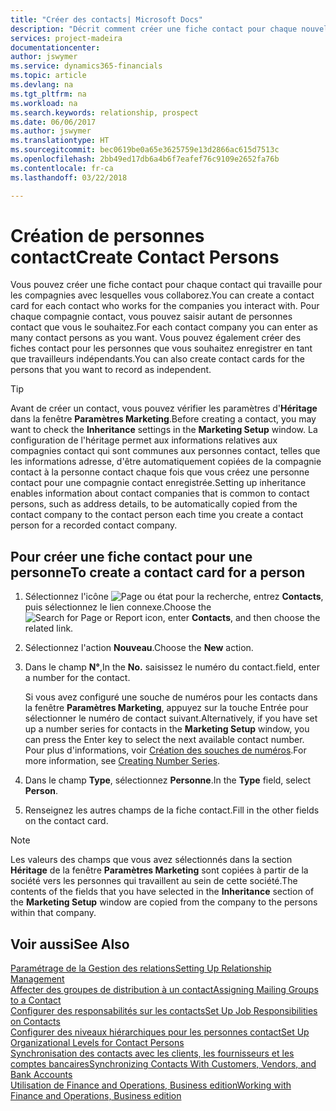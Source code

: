```yaml
---
title: "Créer des contacts| Microsoft Docs"
description: "Décrit comment créer une fiche contact pour chaque nouvelle personne ou nouveau prospect avec lequel vous collaborez ou entretenez des relations professionnelles."
services: project-madeira
documentationcenter: 
author: jswymer
ms.service: dynamics365-financials
ms.topic: article
ms.devlang: na
ms.tgt_pltfrm: na
ms.workload: na
ms.search.keywords: relationship, prospect
ms.date: 06/06/2017
ms.author: jswymer
ms.translationtype: HT
ms.sourcegitcommit: bec0619be0a65e3625759e13d2866ac615d7513c
ms.openlocfilehash: 2bb49ed17db6a4b6f7eafef76c9109e2652fa76b
ms.contentlocale: fr-ca
ms.lasthandoff: 03/22/2018

---
```

# <a name="create-contact-persons"></a><span data-ttu-id="85222-103">Création de personnes contact</span><span class="sxs-lookup"><span data-stu-id="85222-103">Create Contact Persons</span></span>
<span data-ttu-id="85222-104">Vous pouvez créer une fiche contact pour chaque contact qui travaille pour les compagnies avec lesquelles vous collaborez.</span><span class="sxs-lookup"><span data-stu-id="85222-104">You can create a contact card for each contact who works for the companies you interact with.</span></span> <span data-ttu-id="85222-105">Pour chaque compagnie contact, vous pouvez saisir autant de personnes contact que vous le souhaitez.</span><span class="sxs-lookup"><span data-stu-id="85222-105">For each contact company you can enter as many contact persons as you want.</span></span> <span data-ttu-id="85222-106">Vous pouvez également créer des fiches contact pour les personnes que vous souhaitez enregistrer en tant que travailleurs indépendants.</span><span class="sxs-lookup"><span data-stu-id="85222-106">You can also create contact cards for the persons that you want to record as independent.</span></span>

> [!TIP]  
>   <span data-ttu-id="85222-107">Avant de créer un contact, vous pouvez vérifier les paramètres d'**Héritage** dans la fenêtre **Paramètres Marketing**.</span><span class="sxs-lookup"><span data-stu-id="85222-107">Before creating a contact, you may want to check the **Inheritance** settings in the **Marketing Setup** window.</span></span> <span data-ttu-id="85222-108">La configuration de l'héritage permet aux informations relatives aux compagnies contact qui sont communes aux personnes contact, telles que les informations adresse, d'être automatiquement copiées de la compagnie contact à la personne contact chaque fois que vous créez une personne contact pour une compagnie contact enregistrée.</span><span class="sxs-lookup"><span data-stu-id="85222-108">Setting up inheritance enables information about contact companies that is common to contact persons, such as address details, to be automatically copied from the contact company to the contact person each time you create a contact person for a recorded contact company.</span></span>

## <a name="to-create-a-contact-card-for-a-person"></a><span data-ttu-id="85222-109">Pour créer une fiche contact pour une personne</span><span class="sxs-lookup"><span data-stu-id="85222-109">To create a contact card for a person</span></span>
1. <span data-ttu-id="85222-110">Sélectionnez l'icône ![Page ou état pour la recherche](media/ui-search/search_small.png "icône Page ou état pour la recherche"), entrez **Contacts**, puis sélectionnez le lien connexe.</span><span class="sxs-lookup"><span data-stu-id="85222-110">Choose the ![Search for Page or Report](media/ui-search/search_small.png "Search for Page or Report icon") icon, enter **Contacts**, and then choose the related link.</span></span>
2. <span data-ttu-id="85222-111">Sélectionnez l'action **Nouveau**.</span><span class="sxs-lookup"><span data-stu-id="85222-111">Choose the **New** action.</span></span>
3. <span data-ttu-id="85222-112">Dans le champ **N°**,</span><span class="sxs-lookup"><span data-stu-id="85222-112">In the **No.**</span></span> <span data-ttu-id="85222-113">saisissez le numéro du contact.</span><span class="sxs-lookup"><span data-stu-id="85222-113">field, enter a number for the contact.</span></span>

    <span data-ttu-id="85222-114">Si vous avez configuré une souche de numéros pour les contacts dans la fenêtre **Paramètres Marketing**, appuyez sur la touche Entrée pour sélectionner le numéro de contact suivant.</span><span class="sxs-lookup"><span data-stu-id="85222-114">Alternatively, if you have set up a number series for contacts in the **Marketing Setup** window, you can press the Enter key to select the next available contact number.</span></span> <span data-ttu-id="85222-115">Pour plus d'informations, voir [Création des souches de numéros](ui-create-number-series.md).</span><span class="sxs-lookup"><span data-stu-id="85222-115">For more information, see [Creating Number Series](ui-create-number-series.md).</span></span>
4. <span data-ttu-id="85222-116">Dans le champ **Type**, sélectionnez **Personne**.</span><span class="sxs-lookup"><span data-stu-id="85222-116">In the **Type** field, select **Person**.</span></span>
5. <span data-ttu-id="85222-117">Renseignez les autres champs de la fiche contact.</span><span class="sxs-lookup"><span data-stu-id="85222-117">Fill in the other fields on the contact card.</span></span>

> [!NOTE]  
>   <span data-ttu-id="85222-118">Les valeurs des champs que vous avez sélectionnés dans la section **Héritage** de la fenêtre **Paramètres Marketing** sont copiées à partir de la société vers les personnes qui travaillent au sein de cette société.</span><span class="sxs-lookup"><span data-stu-id="85222-118">The contents of the fields that you have selected in the **Inheritance** section of the **Marketing Setup** window are copied from the company to the persons within that company.</span></span>

## <a name="see-also"></a><span data-ttu-id="85222-119">Voir aussi</span><span class="sxs-lookup"><span data-stu-id="85222-119">See Also</span></span>
[<span data-ttu-id="85222-120">Paramétrage de la Gestion des relations</span><span class="sxs-lookup"><span data-stu-id="85222-120">Setting Up Relationship Management</span></span>](marketing-setup-marketing.md)  
[<span data-ttu-id="85222-121">Affecter des groupes de distribution à un contact</span><span class="sxs-lookup"><span data-stu-id="85222-121">Assigning Mailing Groups to a Contact</span></span>](marketing-mailing-groups.md#AssignMailGroupContact)  
[<span data-ttu-id="85222-122">Configurer des responsabilités sur les contacts</span><span class="sxs-lookup"><span data-stu-id="85222-122">Set Up Job Responsibilities on Contacts</span></span>](marketing-job-responsibilities.md)  
[<span data-ttu-id="85222-123">Configurer des niveaux hiérarchiques pour les personnes contact</span><span class="sxs-lookup"><span data-stu-id="85222-123">Set Up Organizational Levels for Contact Persons</span></span>](marketing-organizational-levels.md)  
[<span data-ttu-id="85222-124">Synchronisation des contacts avec les clients, les fournisseurs et les comptes bancaires</span><span class="sxs-lookup"><span data-stu-id="85222-124">Synchronizing Contacts With Customers, Vendors, and Bank Accounts</span></span>](marketing-synchronize-contacts-customers-vendors-bank-accounts.md)  
[<span data-ttu-id="85222-125">Utilisation de Finance and Operations, Business edition</span><span class="sxs-lookup"><span data-stu-id="85222-125">Working with Finance and Operations, Business edition</span></span>](ui-work-product.md)  

